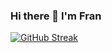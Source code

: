 ### Hi there 👋 I'm Fran
[![GitHub Streak](http://github-readme-streak-stats.herokuapp.com?user=ffran-acosta&theme=dark&hide_border=true&date_format=j%20M%5B%20Y%5D)](https://git.io/streak-stats)
<!--
**ffran-acosta/ffran-acosta** is a ✨ _special_ ✨ repository because its `README.md` (this file) appears on your GitHub profile.

Here are some ideas to get you started:

- 🔭 I’m currently working on ...
- 🌱 I’m currently learning ...
- 👯 I’m looking to collaborate on ...
- 🤔 I’m looking for help with ...
- 💬 Ask me about ...
- 📫 How to reach me: ...
- 😄 Pronouns: ...
- ⚡ Fun fact: ...
-->
